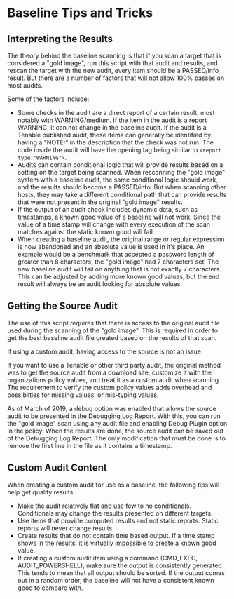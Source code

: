 # Baseline Tips and Tricks

## Interpreting the Results

The theory behind the baseline scanning is that if you scan a target that is considered a "gold image", run this script with that audit and results, and rescan the target with the new audit, every item should be a PASSED/info result.  But there are a number of factors that will not allow 100% passes on most audits.

Some of the factors include:

- Some checks in the audit are a direct report of a certain result, most notably with WARNING/medium.  If the item in the audit is a report WARNING, it can not change in the baseline audit.  If the audit is a Tenable published audit, these items can generally be identified by having a "NOTE:" in the description that the check was not run. The code inside the audit will have the opening tag being similar to `<report type:"WARNING">`.
- Audits can contain conditional logic that will provide results based on a setting on the target being scanned.  When rescanning the "gold image" system with a baseline audit, the same conditional logic should work, and the results should become a PASSED/info.  But when scanning other hosts, they may take a different conditional path that can provide results that were not present in the original "gold image" results.
- If the output of an audit check includes dynamic data, such as timestamps, a known good value of a baseline will not work. Since the value of a time stamp will change with every execution of the scan matches against the static known good will fail.
- When creating a baseline audit, the original range or regular expression is now abandoned and an absolute value is used in it's place. An example would be a benchmark that accepted a password length of greater than 8 characters, the "gold image" had 7 characters set. The new baseline audit will fail on anything that is not exactly 7 characters. This can be adjusted by adding more known good values, but the end result will always be an audit looking for absolute values.


## Getting the Source Audit

The use of this script requires that there is access to the original audit file used during the scanning of the "gold image".  This is required in order to get the best baseline audit file created based on the results of that scan.

If using a custom audit, having access to the source is not an issue.

If you want to use a Tenable or other third party audit, the original method was to get the source audit from a download site, customize it with the organizations policy values, and treat it as a custom audit when scanning.  The requirement to verify the custom policy values adds overhead and possibilties for missing values, or mis-typing values.

As of March of 2019, a debug option was enabled that allows the source audit to be presented in the Debugging Log Report.  With this, you can run the "gold image" scan using any audit file and enabling Debug Plugin option in the policy.  When the results are done, the source audit can be saved out of the Debugging Log Report.  The only modification that must be done is to remove the first line in the file as it contains a timestamp.


## Custom Audit Content

When creating a custom audit for use as a baseline, the following tips will help get quality results:

* Make the audit relatively flat and use few to no conditionals.  Conditionals may change the results presented on different targets.
* Use items that provide computed results and not static reports.  Static reports will never change results.
* Create results that do not contain time based output.  If a time stamp shows in the results, it is virtually impossible to create a known good value.
* If creating a custom audit item using a command (CMD_EXEC, AUDIT_POWERSHELL), make sure the output is consistently generated.  This tends to mean that all output should be sorted.  If the output comes out in a random order, the baseline will not have a consistent known good to compare with.
